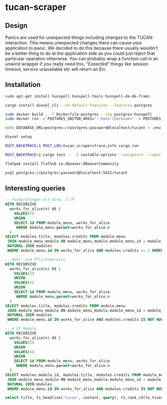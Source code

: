 # tucan-scraper

## Design

Panics are used for unexpected things including changes to the TUCAN interaction.
This means unexpected changes there can cause your application to panic. We decided to do this because there usually wouldn't be a better thing to do at the application side as you could just reject that particular operation otherwise. You can probably wrap a function call in an unwind wrapper if you really need this. "Expected" things like session timeout, service unavailable etc will return an Err.

## Installation

```bash
sudo apt-get install hunspell hunspell-tools hunspell-de-de-frami

cargo install diesel_cli --no-default-features --features postgres

sudo docker build . -f Dockerfile-postgres --tag postgres-hunspell
sudo docker run -e POSTGRES_INITDB_ARGS="--data-checksums" -e POSTGRES_PASSWORD=password -p 5432:5432 -it postgres-hunspell

echo DATABASE_URL=postgres://postgres:password@localhost/tucant > .env

diesel setup

RUST_BACKTRACE=1 RUST_LOG=tucan_scraper=trace,info cargo run

RUST_BACKTRACE=1 cargo test -- -Z unstable-options --nocapture --report-time

flatpak install flathub io.dbeaver.DBeaverCommunity

psql postgres://postgres:password@localhost:5432/tucant
```

## Interesting queries

```sql
-- Fachprüfungen mit mind. 2 CP
WITH RECURSIVE
  works_for_alice(n) AS (
    VALUES(5)
    UNION
    SELECT id FROM module_menu, works_for_alice
     WHERE module_menu.parent=works_for_alice.n
  )
SELECT modules.title, modules.credits FROM module_menu
 JOIN module_menu_module ON module_menu_module.module_menu_id = module_menu.id
 NATURAL JOIN modules
 WHERE module_menu.id IN works_for_alice AND modules.credits >= 2 ORDER BY modules.credits ASC;

-- Wahl- und Pflichtbereich
WITH RECURSIVE
  works_for_alice(n) AS (
    VALUES(3)
	UNION
	VALUES(4)
    UNION
    SELECT id FROM module_menu, works_for_alice
     WHERE module_menu.parent=works_for_alice.n
  )
SELECT modules.title, modules.credits FROM module_menu
 JOIN module_menu_module ON module_menu_module.module_menu_id = module_menu.id
 NATURAL JOIN modules
 WHERE module_menu.id IN works_for_alice AND modules.credits IS NOT NULL ORDER BY modules.credits ASC;

-- 4 CP Module
WITH RECURSIVE
  works_for_alice(n) AS (
    VALUES(3)
	UNION
	VALUES(4)
    UNION
    SELECT id FROM module_menu, works_for_alice
     WHERE module_menu.parent=works_for_alice.n
  )
SELECT modules.module_id, modules.title, modules.credits FROM module_menu
 JOIN module_menu_module ON module_menu_module.module_menu_id = module_menu.id
 NATURAL JOIN modules
 WHERE module_menu.id IN works_for_alice AND modules.credits IS NOT NULL AND modules.credits = 4 ORDER BY modules.credits ASC;

select title, ts_headline('tucan', content, query), ts_rank_cd(to_tsvector('tucan', content), query) AS RANK FROM modules_unfinished, websearch_to_tsquery('tucan', 'programmierkonzept') AS query WHERE to_tsvector('tucan', content) @@ query ORDER BY rank DESC;

```
